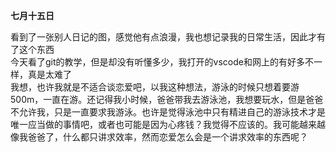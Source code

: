 **七月十五日**  

  看到了一张别人日记的图，感觉他有点浪漫，我也想记录我的日常生活，因此才有了这个东西  
  今天看了git的教学，但是却没有听懂多少，我打开的vscode和网上的有好多不一样，真是太难了  
  我想，也许我就是不适合谈恋爱吧，以我这种想法，游泳的时候只想着要游500m，一直在游。还记得我小时候，爸爸带我去游泳池，我想要玩水，但是爸爸不允许我，只是一直要求我游泳。也许是觉得泳池中只有精进自己的游泳技术才是唯一应当做的事情吧，或者也可能是因为心疼钱？我觉得不应该的。我可能越来越像我爸爸了，什么都只讲求效率，然而恋爱怎么会是一个讲求效率的东西呢？